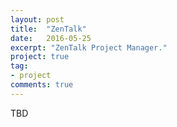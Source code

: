 ```yaml
---
layout: post
title:  "ZenTalk"
date:   2016-05-25
excerpt: "ZenTalk Project Manager."
project: true
tag:
- project 
comments: true
---
```


TBD